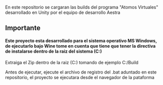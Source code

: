En este repositorio se cargaran las builds del programa "Atomos Virtuales" desarrollado en Unity por el equipo de desarrollo Aestra

## Importante
#### Este proyecto esta desarrollado para el sistema operativo MS Windows, de ejecutarlo bajo Wine tome en cuenta que tiene que tener la directiva de instalarse dentro de la raiz del sistema (C:)

Extraiga el Zip dentro de la raiz (C:) tomando de ejemplo
C:/Build

Antes de ejecutar, ejecute el archivo de registro del .bat aduntado en este repositorio, el proyecto se ejecutara desde el navegador de la pataforma